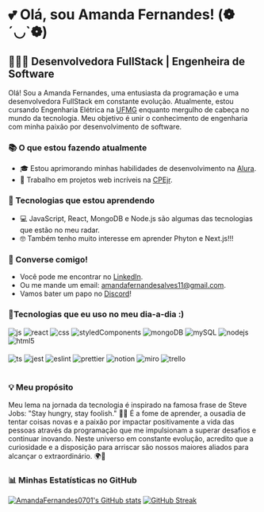 # 💕 Olá, sou Amanda Fernandes! (❁´◡`❁)
## 👩🏽‍💻 Desenvolvedora FullStack | Engenheira de Software

Olá! Sou a Amanda Fernandes, uma entusiasta da programação e uma desenvolvedora FullStack em constante evolução. Atualmente, estou cursando Engenharia Elétrica na [UFMG](https://www.ufmg.br/) enquanto mergulho de cabeça no mundo da tecnologia. Meu objetivo é unir o conhecimento de engenharia com minha paixão por desenvolvimento de software.

### 📚 O que estou fazendo atualmente
- 🎓 Estou aprimorando minhas habilidades de desenvolvimento na [Alura](https://alura.com.br/).
- 🔭 Trabalho em projetos web incríveis na [CPEjr](https://cpejr.com//).

### 🌱 Tecnologias que estou aprendendo
- 💻 JavaScript, React, MongoDB e Node.js são algumas das tecnologias que estão no meu radar.
- 🤓 Também tenho muito interesse em aprender Phyton e Next.js!!!

### 💬 Converse comigo!
- Você pode me encontrar no [LinkedIn](https://www.linkedin.com/in/amanda-fernandes-desenvolvedora-web/).
- Ou me mande um email: [amandafernandesalves11@gmail.com](mailto:amandafernandesalves11@gmail.com).
- Vamos bater um papo no [Discord](https://discord.com/users/689439173236490249)!

### 🚀Tecnologias que eu uso no meu dia-a-dia :)

<div style="display: inline_block">
  <img align="center" alt="js" src="https://img.shields.io/badge/JavaScript-F7DF1E?style=for-the-badge&logo=javascript&logoColor=black" />
  <img align="center" alt="react" src="https://img.shields.io/badge/React-20232A?style=for-the-badge&logo=react&logoColor=61DAFB" />
  <img align="center" alt="css" src="https://img.shields.io/badge/CSS3-1572B6?style=for-the-badge&logo=css3&logoColor=white" />
  <img align="center" alt="styledComponents" src="https://img.shields.io/badge/styled--components-DB7093?style=for-the-badge&logo=styled-components&logoColor=white" />
  <img align="center" alt="mongoDB" src="https://img.shields.io/badge/MongoDB-4EA94B?style=for-the-badge&logo=mongodb&logoColor=white" />
  <img align="center" alt="mySQL" src="https://img.shields.io/badge/MySQL-005C84?style=for-the-badge&logo=mysql&logoColor=white" />
  <img align="center" alt="nodejs" src="https://img.shields.io/badge/Node.js-43853D?style=for-the-badge&logo=node.js&logoColor=white" />
  <img align="center" alt="html5" src="https://img.shields.io/badge/HTML5-E34F26?style=for-the-badge&logo=html5&logoColor=white" />
</div><br/>

<div style="display: inline_block">
  <img align="center" alt="ts" src="https://img.shields.io/badge/TypeScript-007ACC?style=for-the-badge&logo=typescript&logoColor=white" />
  <img align="center" alt="jest" src="https://img.shields.io/badge/Jest-323330?style=for-the-badge&logo=Jest&logoColor=white" />
  <img align="center" alt="eslint" src="https://img.shields.io/badge/eslint-3A33D1?style=for-the-badge&logo=eslint&logoColor=white" />
  <img align="center" alt="prettier" src="https://img.shields.io/badge/prettier-1A2C34?style=for-the-badge&logo=prettier&logoColor=F7BA3E" />
  <img align="center" alt="notion" src="https://img.shields.io/badge/Notion-000000?style=for-the-badge&logo=notion&logoColor=white" />
  <img align="center" alt="miro" src="https://img.shields.io/badge/Miro-050038?style=for-the-badge&logo=Miro&logoColor=white" />
  <img align="center" alt="trello" src="https://img.shields.io/badge/Trello-0052CC?style=for-the-badge&logo=trello&logoColor=white" />
</div><br/>


### 💡 Meu propósito
Meu lema na jornada da tecnologia é inspirado na famosa frase de Steve Jobs: "Stay hungry, stay foolish." 💭🧠 É a fome de aprender, a ousadia de tentar coisas novas e a paixão por impactar positivamente a vida das pessoas através da programação que me impulsionam a superar desafios e continuar inovando. Neste universo em constante evolução, acredito que a curiosidade e a disposição para arriscar são nossos maiores aliados para alcançar o extraordinário. 🌍🍃

### 📊 Minhas Estatísticas no GitHub
[![AmandaFernandes0701's GitHub stats](https://github-readme-stats.vercel.app/api?username=AmandaFernandes0701&show_icons=true&theme=radical)](https://github.com/AmandaFernandes0701/github-readme-stats)
[![GitHub Streak](https://streak-stats.demolab.com?user=AmandaFernandes0701&theme=radical&hide_border=true&locale=pt_BR)](https://git.io/streak-stats)
